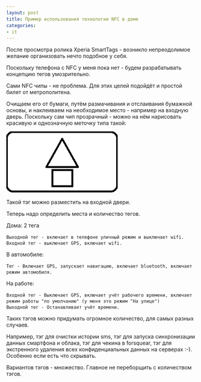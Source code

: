 ```yaml
---
layout: post
title: Пример использования технологии NFC в доме
categories:
- it
---
```

После просмотра ролика Xperia SmartTags - возникло непреодолимое желание организовать нечто подобное у себя.

Поскольку телефона с NFC у меня пока нет - будем разрабатывать концепцию тегов умозрительно.

Сами NFC чипы - не проблема. Для этих целей подойдёт и простой билет от метрополитена.

Очищаем его от бумаги, путём размачивания и отслаивания бумажной основы, и наклеиваем на необходимое место - например на входную дверь. Поскольку сам чип прозрачный - можно на нём нарисовать красивую и однозначную меточку типа такой:

![icon](/images/story/home.png)

Такой тэг можно разместить на входной двери.

Теперь надо определить места и количество тегов.

Дома: 2 тега

    Выходной тег - включает в телефоне уличный режим и выключает wifi.
	Входной тег - выключает GPS, включает wifi.
   
В автомобиле:
    
	Тег - Включает GPS, запускает навигацию, включает bluetooth, включает режим автомобиля.
	
На работе:

	Входной тег - Выключает GPS, включает учёт рабочего времени, включает режим работы "по умолчанию" (у меня это режим "На улице")
	Выходной тег - Останавливает учёт времени.
	
Таких тэгов можно придумать огромное количество, для самых разных случаев.

Например, тэг для очистки истории sms, тэг для запуска синхронизации данных смартфона и облака, тэг для чекина в forsquear, тэг для экстренного удаления всех конфиденциальных данных на серверах :-). Особенно если есть что скрывать.

Вариантов тэгов - множество. Главное не переборщить с количеством тэгов.